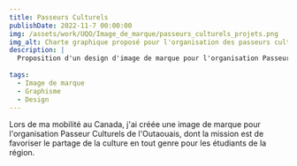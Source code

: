 ```yaml
---
title: Passeurs Culturels
publishDate: 2022-11-7 00:00:00
img: /assets/work/UQO/Image_de_marque/passeurs_culturels_projets.png
img_alt: Charte graphique proposé pour l'organisation des passeurs culturels
description: |
  Proposition d'un design d'image de marque pour l'organisation Passeurs Culturels de l'Outaouais
  
tags:
  - Image de marque
  - Graphisme
  - Design
---
```


Lors de ma mobilité au Canada, j'ai créée une image de marque pour l'organisation Passeur Culturels de l'Outaouais, dont la mission est de favoriser le partage de la culture en tout genre pour les étudiants de la région.